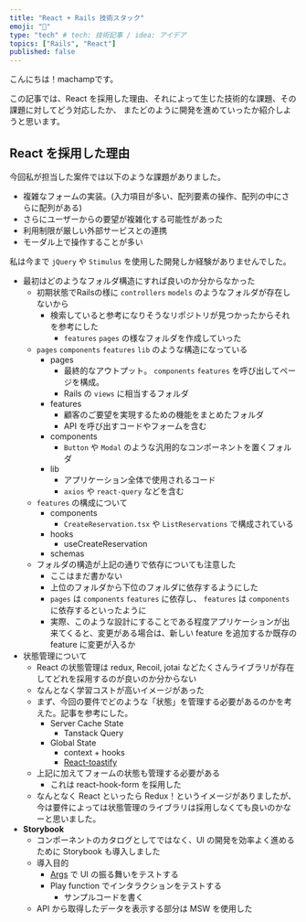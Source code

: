 ```yaml
---
title: "React + Rails 技術スタック"
emoji: "👏"
type: "tech" # tech: 技術記事 / idea: アイデア
topics: ["Rails", "React"]
published: false
---
```


こんにちは！machampです。

この記事では、React を採用した理由、それによって生じた技術的な課題、その課題に対してどう対応したか、
またどのように開発を進めていったか紹介しようと思います。

## React を採用した理由

今回私が担当した案件では以下のような課題がありました。

- 複雑なフォームの実装。(入力項目が多い、配列要素の操作、配列の中にさらに配列がある)
- さらにユーザーからの要望が複雑化する可能性があった
- 利用制限が厳しい外部サービスとの連携
- モーダル上で操作することが多い

私は今まで `jQuery` や `Stimulus` を使用した開発しか経験がありませんでした。

- 最初はどのようなフォルダ構造にすれば良いのか分からなかった
    - 初期状態でRailsの様に `controllers`  `models` のようなフォルダが存在しないから
        - 検索していると参考になりそうなリポジトリが見つかったからそれを参考にした
            - `features` `pages` の様なフォルダを作成していった
    - `pages` `components` `features` `lib` のような構造になっている
        - pages
            - 最終的なアウトプット。 `components` `features` を呼び出してページを構成。
            - Rails の `views` に相当するフォルダ
        - features
            - 顧客のご要望を実現するための機能をまとめたフォルダ
            - API を呼び出すコードやフォームを含む
        - components
            - `Button`  や `Modal` のような汎用的なコンポーネントを置くフォルダ
        - lib
            - アプリケーション全体で使用されるコード
            - `axios` や `react-query` などを含む
    - `features` の構成について
        - components
            - `CreateReservation.tsx` や `ListReservations` で構成されている
        - hooks
            - useCreateReservation
        - schemas
    - フォルダの構造が上記の通りで依存についても注意した
        - ここはまだ書かない
        - 上位のフォルダから下位のフォルダに依存するようにした
        - `pages` は `components` `features` に依存し、 `features` は `components` に依存するといったように
        - 実際、このような設計にすることである程度アプリケーションが出来てくると、変更がある場合は、新しい feature を追加するか既存の feature に変更が入るか
- 状態管理について
    - React の状態管理は redux, Recoil, jotai などたくさんライブラリが存在してどれを採用するのが良いのか分からない
    - なんとなく学習コストが高いイメージがあった
    - まず、今回の要件でどのような「状態」を管理する必要があるのかを考えた。記事を参考にした。
        - Server Cache State
            - Tanstack Query
        - Global State
            - context + hooks
            - [React-toastify](https://fkhadra.github.io/react-toastify/introduction)
    - 上記に加えてフォームの状態も管理する必要がある
        - これは react-hook-form を採用した
    - なんとなく React といったら Redux！というイメージがありましたが、今は要件によっては状態管理のライブラリは採用しなくても良いのかなーと思いました。
- **Storybook**
    - コンポーネントのカタログとしてではなく、UI の開発を効率よく進めるために Storybook も導入しました
    - 導入目的
        - [Args](https://storybook.js.org/docs/writing-stories/args) で UI の振る舞いをテストする
        - Play function でインタラクションをテストする
            - サンプルコードを書く
    - API から取得したデータを表示する部分は MSW を使用した
